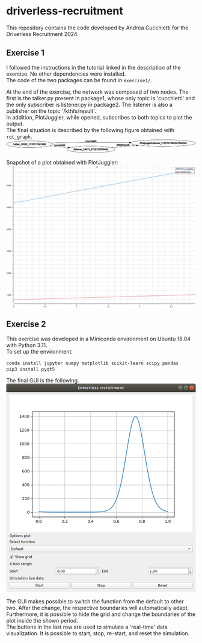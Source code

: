 # driverless-recruitment

This repository contains the code developed by Andrea Cucchietti for the Driverless Recruitment 2024.

## Exercise 1
I followed the instructions in the tutorial linked in the description of the exercise. No other dependencies were installed.  
The code of the two packages can be found in `exercise1/`.  

At the end of the exercise, the network was composed of two nodes. The first is the talker.py present in package1, whose only topic is 'cucchietti' and the only subscriber is listener.py in package2. The listener is also a publisher on the topic '/kthfs/result'.    
In addition, PlotJuggler, while opened, subscribes to both topics to plot the output.  
The final situation is described by the following figure obtained with `rqt_graph`.
![Final network](./img/exercise1/rosgraph.png)

Snapshot of a plot obtained with PlotJuggler:
![PlotJuggler](./img/exercise1/plot_topics.png)

## Exercise 2
This exercise was developed in a Miniconda environment on Ubuntu 18.04 with Python 3.11.  
To set up the environment:
```{bash}
conda install jupyter numpy matplotlib scikit-learn scipy pandas
pip3 install pyqt5
```

The final GUI is the following.
![GUI Exercise 2](./img/exercise2/gui_exercise2.png)

The GUI makes possible to switch the function from the default to other two. After the change, the respective boundaries will automatically adapt. 
Furthermore, it is possible to hide the grid and change the boundaries of the plot inside the shown period.  
The buttons in the last row are used to simulate a 'real-time' data visualization. It is possible to start, stop, re-start, and reset the simulation.